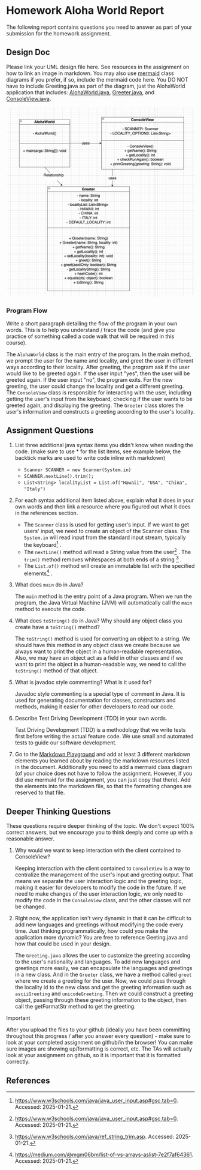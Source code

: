 # Homework Aloha World Report

The following report contains questions you need to answer as part of your submission for the homework assignment. 


## Design Doc
Please link your UML design file here. See resources in the assignment on how to
link an image in markdown. You may also use [mermaid] class diagrams if you prefer, if so, include the mermaid code here.  You DO NOT have to include Greeting.java as part of the diagram, just the AlohaWorld application that includes: [AlohaWorld.java], [Greeter.java], and [ConsoleView.java].

![uml](src/uml.png)


### Program Flow
Write a short paragraph detailing the flow of the program in your own words. This is to help you understand / trace the code (and give you practice of something called a code walk that will be required in this course).
      
   The `AlohaWorld` class is the main entry of the program. In the main method, we prompt the user for the name and locality, and greet the user in different ways according to their locality. After greeting, the program ask if the user would like to be greeted again. If the user input "yes", then the user will be greeted again. If the user input "no", the program exits. For the new greeting, the user could change the locality and get a different greeting.
   The `ConsoleView` class is responsible for interacting with the user, including getting the user's input from the keyboard, checking if the user wants to be greeted again, and displaying the greeting.
   The `Greeter` class stores the user's information and constructs a greeting according to the user's locality.


## Assignment Questions

1. List three additional java syntax items you didn't know when reading the code.  (make sure to use * for the list items, see example below, the backtick marks are used to write code inline with markdown)

   * `Scanner SCANNER = new Scanner(System.in)`
   * `SCANNER.nextLine().trim();`
   * `List<String> localityList = List.of("Hawaii", "USA", "China", "Italy")`

2. For each syntax additional item listed above, explain what it does in your own words and then link a resource where you figured out what it does in the references section. 

    * The `Scanner` class is used for getting user's input. If we want to get users' input, we need to create an object of the Scanner class. The `System.in` will read input from the standard input stream, typically the keyboard[^1] .
    * The `nextLine()` method will read a String value from the user[^1] . The `trim()` method removes whitespaces at both ends of a string [^2] .
    * The `List.of()` method will create an immutable list with the specified elements[^3] .

3. What does `main` do in Java? 

   The `main` method is the entry point of a Java program. When we run the program, the Java Virtual Machine (JVM) will automatically call the `main` method to execute the code.

4. What does `toString()` do in Java? Why should any object class you create have a `toString()` method?

    The `toString()` method is used for converting an object to a string. We should have this method in any object class we create because we always want to print the object in a human-readable representation. Also, we may have an object act as a field in other classes and if we want to print the object in a human-readable way, we need to call the `toString()` method of that object. 

5. What is javadoc style commenting? What is it used for? 

    Javadoc style commenting is a special type of comment in Java. It is used for generating documentation for classes, constructors and methods, making it easier for other developers to read our code.

6. Describe Test Driving Development (TDD) in your own words. 

    Test Driving Development (TDD) is a methodology that we write tests first before writing the actual feature code. We use small and automated tests to guide our software development.

7. Go to the [Markdown Playground](MarkdownPlayground.md) and add at least 3 different markdown elements you learned about by reading the markdown resources listed in the document. Additionally you need to add a mermaid class diagram (of your choice does not have to follow the assignment. However, if you did use mermaid for the assignment, you can just copy that there). Add the elements into the markdown file, so that the formatting changes are reserved to that file. 


## Deeper Thinking Questions

These questions require deeper thinking of the topic. We don't expect 100% correct answers, but we encourage you to think deeply and come up with a reasonable answer. 


1. Why would we want to keep interaction with the client contained to ConsoleView?
       
      Keeping interaction with the client contained to `ConsoleView` is a way to centralize the management of the user's input and greeting output. That means we separate the user interaction logic and the greeting logic, making it easier for developers to modify the code in the future. If we need to make changes of the user interaction logic, we only need to modify the code in the `ConsoleView` class, and the other classes will not be changed.

2. Right now, the application isn't very dynamic in that it can be difficult to add new languages and greetings without modifying the code every time. Just thinking programmatically,  how could you make the application more dynamic? You are free to reference Geeting.java and how that could be used in your design.

      The `Greeting.java` allows the user to customize the greeting according to the user's nationality and languages. To add new languages and greetings more easily, we can encapsulate the languages and greetings in a new class. And in the `Greeter` class, we have a method called `greet` where we create a greeting for the user. Now, we could pass through the locality id to the new class and get the greeting information such as `asciiGreeting` and `unicodeGreeting`. Then we could construct a greeting object, passing through these greeting information to the object, then call the getFormatStr method to get the greeting.

> [!IMPORTANT]
>  After you upload the files to your github (ideally you have been committing throughout this progress / after you answer every question) - make sure to look at your completed assignment on github/in the browser! You can make sure images are showing up/formatting is correct, etc. The TAs will actually look at your assignment on github, so it is important that it is formatted correctly.


## References

[^1]: https://www.w3schools.com/java/java_user_input.asp#gsc.tab=0. Accessed: 2025-01-21. 

[^2]: https://www.w3schools.com/java/ref_string_trim.asp. Accessed: 2025-01-21.

[^3]: https://medium.com/@mgm06bm/list-of-vs-arrays-aslist-7e2f7af64361. Accessed: 2025-01-21.


<!-- This is a comment, below this link the links in the document are placed here to make ti easier to read. This is an optional style for markdown, and often as a student you will include the links inline. for example [mermaid](https://mermaid.js.org/intro/syntax-reference.html) -->
[mermaid]: https://mermaid.js.org/intro/syntax-reference.html
[AlohaWorld.java]: src/main/java/student/AlohaWorld.java
[Greeter.java]: src/main/java/student/Greeter.java
[ConsoleView.java]: src/main/java/student/ConsoleView.java